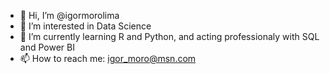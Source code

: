 - 👋 Hi, I’m @igormorolima
- 👀 I’m interested in Data Science
- 🌱 I’m currently learning R and Python, and acting professionaly with SQL and Power BI
- 📫 How to reach me: igor_moro@msn.com

<!---
igormorolima/igormorolima is a ✨ special ✨ repository because its `README.md` (this file) appears on your GitHub profile.
You can click the Preview link to take a look at your changes.
--->
